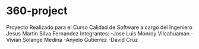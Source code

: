 # 360-project
 Proyecto Realizado para el Curso Calidad de Software a cargo del Ingeniero Jesus Martin Silva Fernandez
 Integrantes:
 -Jose Luis Monroy Vilcahuaman
 -Vivian Solange Medina
 -Anyelo Gutierrez
 -David Cruz
 
